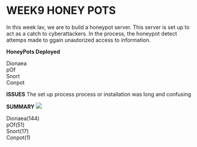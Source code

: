 # WEEK9 HONEY POTS

In this week lav, we are to build a honeypot server. This server is set up to act as a catch to cyberattackers. In the process, the honeypot detect attemps made to ggain unautorized access to information.

**HoneyPots Deployed**

Dionaea  
pOf  
Snort  
Conpot  

**ISSUES**
The set up process process or installation was long and confusing

**SUMMARY**
![](./Question_1.gif)

Dionaea(144)  
pOf(51)  
Snort(17)  
Conpot(1)  


